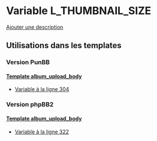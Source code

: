 # Variable L_THUMBNAIL_SIZE
[Ajouter une description](https://fa-tvars.appspot.com/var/L_THUMBNAIL_SIZE)

## Utilisations dans les templates

### Version PunBB

#### [Template album_upload_body](punbb/album_upload_body.md)
* [Variable &agrave; la ligne 304](../punbb/album_upload_body.tpl#L304)

### Version phpBB2

#### [Template album_upload_body](subsilver/album_upload_body.md)
* [Variable &agrave; la ligne 322](../subsilver/album_upload_body.tpl#L322)